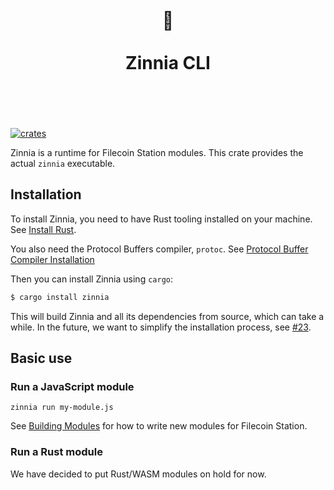 <h1 align="center">
	<br>
	 🌼
	<br>
	<br>
	Zinnia CLI
	<br>
	<br>
	<br>
</h1>

[![crates](https://img.shields.io/crates/v/zinnia.svg)](https://crates.io/crates/zinnia)

Zinnia is a runtime for Filecoin Station modules. This crate provides the actual `zinnia`
executable.

## Installation

To install Zinnia, you need to have Rust tooling installed on your machine. See
[Install Rust](https://www.rust-lang.org/tools/install).

You also need the Protocol Buffers compiler, `protoc`. See
[Protocol Buffer Compiler Installation](https://grpc.io/docs/protoc-installation/)

Then you can install Zinnia using `cargo`:

```sh
$ cargo install zinnia
```

This will build Zinnia and all its dependencies from source, which can take a while. In the future,
we want to simplify the installation process, see
[#23](https://github.com/filecoin-station/zinnia/issues/23).

## Basic use

### Run a JavaScript module

```
zinnia run my-module.js
```

See [Building Modules](./docs/building-modules.md) for how to write new modules for Filecoin
Station.

### Run a Rust module

We have decided to put Rust/WASM modules on hold for now.
